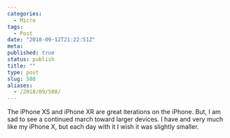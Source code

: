 ```yaml
---
categories:
  - Micro
tags:
  - Post
date: "2018-09-12T21:22:51Z"
meta:
published: true
status: publish
title: ""
type: post
slug: 508
aliases:
  - /2018/09/508/
---
```

<p>The iPhone XS and iPhone XR are great iterations on the iPhone. But, I am sad to see a continued march toward larger devices. I have and very much like my iPhone X, but each day with it I wish it was slightly smaller.</p>
